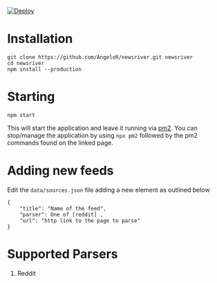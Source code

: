 <a href="https://heroku.com/deploy?template=https://github.com/angelor/newsriver/tree/master">
    <img src="https://www.herokucdn.com/deploy/button.svg" alt="Deploy">
</a>

# Installation
```
git clone https://github.com/AngeloR/newsriver.git newsriver
cd newsriver
npm install --production
```

# Starting
```
npm start
```

This will start the application and leave it running via [pm2](). You 
can stop/manage the application by using `npx pm2` followed by the pm2 
commands found on the linked page.

# Adding new feeds
Edit the `data/sources.json` file adding a new element as outlined below

```
{
    "title": "Name of the feed",
    "parser": One of [reddit] ,
    "url": "http link to the page to parse"
}
```

# Supported Parsers  
1. Reddit
